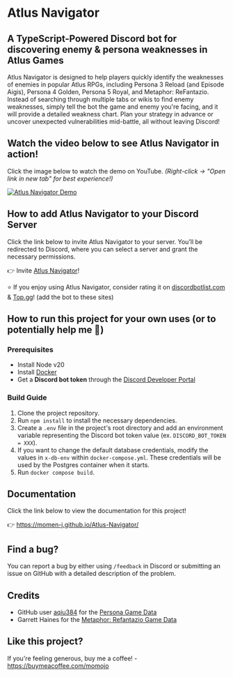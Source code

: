 # Atlus Navigator

## A TypeScript-Powered Discord bot for discovering enemy & persona weaknesses in Atlus Games

Atlus Navigator is designed to help players quickly identify the weaknesses of enemies in popular Atlus RPGs, including Persona 3 Reload (and Episode Aigis), Persona 4 Golden, Persona 5 Royal, and Metaphor: ReFantazio. Instead of searching through multiple tabs or wikis to find enemy weaknesses, simply tell the bot the game and enemy you're facing, and it will provide a detailed weakness chart. Plan your strategy in advance or uncover unexpected vulnerabilities mid-battle, all without leaving Discord!

## Watch the video below to see Atlus Navigator in action!

Click the image below to watch the demo on YouTube. *(Right-click → "Open link in new tab" for best experience!)*  

[![Atlus Navigator Demo](https://img.youtube.com/vi/i62492cbECA/maxresdefault.jpg)](https://youtu.be/i62492cbECA)

## How to add Atlus Navigator to your Discord Server

Click the link below to invite Atlus Navigator to your server. You’ll be redirected to Discord, where you can select a server and grant the necessary permissions.<br>

👉 Invite [Atlus Navigator](https://discord.com/oauth2/authorize?client_id=1328884093777350696&permissions=2048&integration_type=0&scope=applications.commands+bot)!

⭐ If you enjoy using Atlus Navigator, consider rating it on [discordbotlist.com](https://discordbotlist.com/) & [Top.gg](https://top.gg/)! (add the bot to these sites)

## How to run this project for your own uses (or to potentially help me 👀)

### Prerequisites
* Install Node v20
* Install [Docker](https://docs.docker.com/engine/install/) 
* Get a **Discord bot token** through the [Discord Developer Portal](https://discord.com/developers/)

### Build Guide
1. Clone the project repository. 
2. Run `npm install` to install the necessary dependencies.
3. Create a `.env` file in the project's root directory and add an environment variable representing the Discord bot token value (ex. `DISCORD_BOT_TOKEN = XXX`).
4. If you want to change the default database credentials, modify the values in `x-db-env` within `docker-compose.yml`. These credentials will be used by the Postgres container when it starts.
5. Run `docker compose build`.

## Documentation

Click the link below to view the documentation for this project!

👉 https://momen-j.github.io/Atlus-Navigator/

## Find a bug?

You can report a bug by either using ```/feedback``` in Discord or submitting an issue on GitHub with a detailed description of the problem.

## Credits

* GitHub user [aqiu384](https://github.com/aqiu384/aqiu384.github.io) for the [Persona Game Data](https://aqiu384.github.io/megaten-fusion-tool/home)
* Garrett Haines for the [Metaphor: Refantazio Game Data](https://docs.google.com/spreadsheets/d/1FDC6T6tr__-AU18tY--4-ZUSzkeaMM_Kg_Crqu6VrcM/edit?pli=1&gid=2052374500#gid=2052374500)

## Like this project?

If you're feeling generous, buy me a coffee! - https://buymeacoffee.com/momojo

